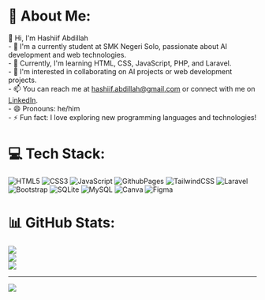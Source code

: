 # 💫 About Me:
👋 Hi, I'm Hashiif Abdillah<br>- 👀 I'm a currently student at SMK Negeri Solo, passionate about AI development and web technologies.<br>- 🌱 Currently, I'm learning HTML, CSS, JavaScript, PHP, and Laravel.<br>- 💞️ I'm interested in collaborating on AI projects or web development projects.<br>- 📫 You can reach me at hashiif.abdillah@gmail.com or connect with me on [LinkedIn](https://www.linkedin.com/in/hashiif-abdillah-665373297/).<br>- 😄 Pronouns: he/him<br>- ⚡ Fun fact: I love exploring new programming languages and technologies!


# 💻 Tech Stack:
![HTML5](https://img.shields.io/badge/html5-%23E34F26.svg?style=flat&logo=html5&logoColor=white) ![CSS3](https://img.shields.io/badge/css3-%231572B6.svg?style=flat&logo=css3&logoColor=white) ![JavaScript](https://img.shields.io/badge/javascript-%23323330.svg?style=flat&logo=javascript&logoColor=%23F7DF1E) ![GithubPages](https://img.shields.io/badge/github%20pages-121013?style=flat&logo=github&logoColor=white) ![TailwindCSS](https://img.shields.io/badge/tailwindcss-%2338B2AC.svg?style=flat&logo=tailwind-css&logoColor=white) ![Laravel](https://img.shields.io/badge/laravel-%23FF2D20.svg?style=flat&logo=laravel&logoColor=white) ![Bootstrap](https://img.shields.io/badge/bootstrap-%238511FA.svg?style=flat&logo=bootstrap&logoColor=white) ![SQLite](https://img.shields.io/badge/sqlite-%2307405e.svg?style=flat&logo=sqlite&logoColor=white) ![MySQL](https://img.shields.io/badge/mysql-%2300000f.svg?style=flat&logo=mysql&logoColor=white) ![Canva](https://img.shields.io/badge/Canva-%2300C4CC.svg?style=flat&logo=Canva&logoColor=white) ![Figma](https://img.shields.io/badge/figma-%23F24E1E.svg?style=flat&logo=figma&logoColor=white)
# 📊 GitHub Stats:
![](https://github-readme-stats.vercel.app/api?username=hashiifab&theme=dark&hide_border=true&include_all_commits=false&count_private=false)<br/>
![](https://github-readme-streak-stats.herokuapp.com/?user=hashiifab&theme=dark&hide_border=true)<br/>
![](https://github-readme-stats.vercel.app/api/top-langs/?username=hashiifab&theme=dark&hide_border=true&include_all_commits=false&count_private=false&layout=compact)

---
[![](https://visitcount.itsvg.in/api?id=hashiifab&icon=0&color=0)](https://visitcount.itsvg.in)

<!-- Proudly created with GPRM ( https://gprm.itsvg.in ) -->


<!---
hashiifab/hashiifab is a ✨ special ✨ repository because its `README.md` (this file) appears on your GitHub profile.
You can click the Preview link to take a look at your changes.
--->
